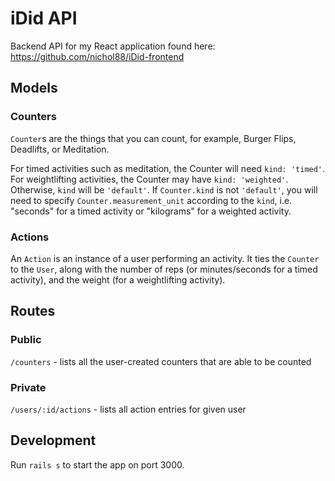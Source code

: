 # iDid API

Backend API for my React application found here: https://github.com/nichol88/iDid-frontend

## Models

### Counters

`Counter`s are the things that you can count, for example, Burger Flips, Deadlifts, or Meditation.

For timed activities such as meditation, the Counter will need `kind: 'timed'`.
For weightlifting activities, the Counter may have `kind: 'weighted'`.
Otherwise, `kind` will be `'default'`.
If `Counter.kind` is not `'default'`, you will need to specify `Counter.measurement_unit` according to the `kind`, i.e. "seconds" for a timed activity or "kilograms" for a weighted activity.

### Actions

An `Action` is an instance of a user performing an activity. It ties the `Counter` to the `User`, along with the number of reps (or minutes/seconds for a timed activity), and the weight (for a weightlifting activity).


## Routes

### Public

`/counters` - lists all the user-created counters that are able to be counted

### Private

`/users/:id/actions` - lists all action entries for given user

## Development

Run `rails s` to start the app on port 3000.